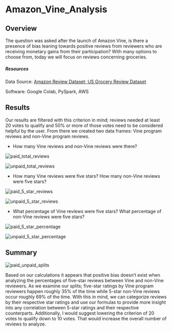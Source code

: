 # Amazon_Vine_Analysis

## Overview

The question was asked after the launch of Amazon Vine, is there a presence of bias leaning towards positive reviews from reviewers who are receiving monetary gains from their participation? With many options to choose from, today we will focus on reviews concerning groceries. 


##### Resources

Data Source: [Amazon Review Dataset; US Grocery Review Dataset](https://s3.amazonaws.com/amazon-reviews-pds/tsv/index.txt)

Software: Google Colab, PySpark, AWS


## Results

Our results are filtered with this criterion in mind; reviews needed at least 20 votes to qualify and 50% or more of those votes need to be considered helpful by the user. From there we created two data frames: Vine program reviews and non-Vine program reviews. 

* How many Vine reviews and non-Vine reviews were there?

![paid_total_reviews](https://user-images.githubusercontent.com/80132877/211380542-ae67255d-9ce0-4546-b9d1-2bb4fe1bf494.png)

![unpaid_total_reviews](https://user-images.githubusercontent.com/80132877/211380573-697871f8-9494-43e6-8ce5-cec06acb2dfa.png)

* How many Vine reviews were five stars? How many non-Vine reviews were five stars?

![paid_5_star_reviews](https://user-images.githubusercontent.com/80132877/211380687-3d94abd4-c1f9-49dc-bd1e-e80835b3d0b3.png)

![unpaid_5_star_reviews](https://user-images.githubusercontent.com/80132877/211380711-0b9595f4-d62a-4011-b028-e4ac206f405f.png)

* What percentage of Vine reviews were five stars? What percentage of non-Vine reviews were five stars?

![paid_5_star_percentage](https://user-images.githubusercontent.com/80132877/211380795-0b1943a2-f403-43f1-b3dd-611d693edd53.png)

![unpaid_5_star_percentage](https://user-images.githubusercontent.com/80132877/211380827-ec6cfb47-1ccd-4d49-a509-b349c758eb9f.png)


## Summary

![paid_unpaid_splits](https://user-images.githubusercontent.com/80132877/211380932-37ad78f2-f473-4008-abf3-27e96893d56b.png)

Based on our calculations it appears that positive bias doesn’t exist when analyzing the percentages of five-star reviews between Vine and non-Vine reviewers. As we examine our splits; five-star ratings by Vine program reviewers happen roughly 35% of the time while 5-star non-Vine reviews occur roughly 69% of the time. With this in mind, we can categorize reviews by their respective star ratings and use our formulas to provide more insight into any correlation between 5-star ratings and their respective counterparts. Additionally, I would suggest lowering the criterion of 20 votes to qualify down to 10 votes. That would increase the overall number of reviews to analyze.
